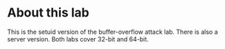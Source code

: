 # About this lab

This is the setuid version of the buffer-overflow attack lab.
There is also a server version. Both labs cover 32-bit and 64-bit.

